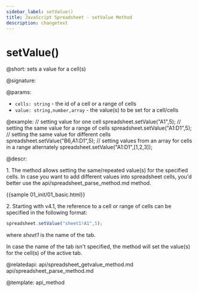 ```yaml
---
sidebar_label: setValue()
title: JavaScript Spreadsheet - setValue Method
description: changetext
---
```


# setValue()

@short: sets a value for a cell(s)

@signature:

@params:
- `cells: string` - the id of a cell or a range of cells
- `value: string,number,array` - the value(s) to be set for a cell/cells

@example:
// setting value for one cell
spreadsheet.setValue("A1",5);
// setting the same value for a range of cells
spreadsheet.setValue("A1:D1",5);
// setting the same value for different cells
spreadsheet.setValue("B6,A1:D1",5);
// setting values from an array for cells in a range alternately
spreadsheet.setValue("A1:D1",[1,2,3]);

@descr:

1\. The method allows setting the same/repeated value(s) for the specified cells. In case you want to add different values into spreadsheet cells, you'd better use the api/spreadsheet_parse_method.md method.

{{sample 01_init/01_basic.html}}

2\. Starting with v4.1, the reference to a cell or range of cells can be specified in the following format:

~~~js
spreadsheet.setValue("sheet1!A1",5);
~~~

where *sheet1* is the name of the tab.

In case the name of the tab isn't specified, the method will set the value(s) for the cell(s) of the active tab.

@relatedapi:
api/spreadsheet_getvalue_method.md
api/spreadsheet_parse_method.md

@template: api_method
